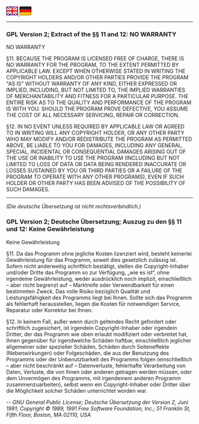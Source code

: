 <a href="#user-content-en" title="(EN) GPL Version 2; Extract of the §§ 11 and 12: NO WARRANTY"><img src="Flagg_EN.png">   </a><a href="#user-content-de" title="(DE) GPL Version 2; Deutsche Übersetzung; Auszug zu den §§ 11 und 12: Keine Gewährleistung"><img src="Flagg_DE.png"></a> 

--- 
### GPL Version 2; Extract of the §§ 11 and 12: NO WARRANTY <a id="user-content-en"></a>

NO WARRANTY

§11. BECAUSE THE PROGRAM IS LICENSED FREE OF CHARGE, THERE IS NO WARRANTY FOR THE PROGRAM, TO THE EXTENT PERMITTED BY APPLICABLE LAW.  EXCEPT WHEN OTHERWISE STATED IN WRITING THE COPYRIGHT HOLDERS AND/OR OTHER PARTIES PROVIDE THE PROGRAM "AS IS" WITHOUT WARRANTY OF ANY KIND, EITHER EXPRESSED OR IMPLIED, INCLUDING, BUT NOT LIMITED TO, THE IMPLIED WARRANTIES OF MERCHANTABILITY AND FITNESS FOR A PARTICULAR PURPOSE.  THE ENTIRE RISK AS TO THE QUALITY AND PERFORMANCE OF THE PROGRAM IS WITH YOU.  SHOULD THE PROGRAM PROVE DEFECTIVE, YOU ASSUME THE COST OF ALL NECESSARY SERVICING, REPAIR OR CORRECTION.

§12. IN NO EVENT UNLESS REQUIRED BY APPLICABLE LAW OR AGREED TO IN WRITING WILL ANY COPYRIGHT HOLDER, OR ANY OTHER PARTY WHO MAY MODIFY AND/OR REDISTRIBUTE THE PROGRAM AS PERMITTED ABOVE, BE LIABLE TO YOU FOR DAMAGES, INCLUDING ANY GENERAL, SPECIAL, INCIDENTAL OR CONSEQUENTIAL DAMAGES ARISING OUT OF THE USE OR INABILITY TO USE THE PROGRAM (INCLUDING BUT NOT LIMITED TO LOSS OF DATA OR DATA BEING RENDERED INACCURATE OR LOSSES SUSTAINED BY YOU OR THIRD PARTIES OR A FAILURE OF THE PROGRAM TO OPERATE WITH ANY OTHER PROGRAMS), EVEN IF SUCH HOLDER OR OTHER PARTY HAS BEEN ADVISED OF THE POSSIBILITY OF SUCH DAMAGES.
  
--- 
*(Die deutsche Übersetzung ist nicht rechtsverbindlich.)*
### GPL Version 2; Deutsche Übersetzung; Auszug zu den §§ 11 und 12: Keine Gewährleistung <a id="user-content-de"></a>

Keine Gewährleistung

§11. Da das Programm ohne jegliche Kosten lizenziert wird, besteht keinerlei Gewährleistung für das Programm, soweit dies gesetzlich zulässig ist. Sofern nicht anderweitig schriftlich bestätigt, stellen die Copyright-Inhaber und/oder Dritte das Programm so zur Verfügung, „wie es ist“, ohne irgendeine Gewährleistung, weder ausdrücklich noch implizit, einschließlich – aber nicht begrenzt auf – Marktreife oder Verwendbarkeit für einen bestimmten Zweck. Das volle Risiko bezüglich Qualität und Leistungsfähigkeit des Programms liegt bei Ihnen. Sollte sich das Programm als fehlerhaft herausstellen, liegen die Kosten für notwendigen Service, Reparatur oder Korrektur bei Ihnen.

§12. In keinem Fall, außer wenn durch geltendes Recht gefordert oder schriftlich zugesichert, ist irgendein Copyright-Inhaber oder irgendein Dritter, der das Programm wie oben erlaubt modifiziert oder verbreitet hat, Ihnen gegenüber für irgendwelche Schäden haftbar, einschließlich jeglicher allgemeiner oder spezieller Schäden, Schäden durch Seiteneffekte (Nebenwirkungen) oder Folgeschäden, die aus der Benutzung des Programms oder der Unbenutzbarkeit des Programms folgen (einschließlich – aber nicht beschränkt auf – Datenverluste, fehlerhafte Verarbeitung von Daten, Verluste, die von Ihnen oder anderen getragen werden müssen, oder dem Unvermögen des Programms, mit irgendeinem anderen Programm zusammenzuarbeiten), selbst wenn ein Copyright-Inhaber oder Dritter über die Möglichkeit solcher Schäden unterrichtet worden war. 
  
--
*GNU General Public License; Deutsche Übersetzung der Version 2, Juni 1991; Copyright © 1989, 1991 Free Software Foundation, Inc.; 51 Franklin St, Fifth Floor, Boston, MA 02110, USA*  


